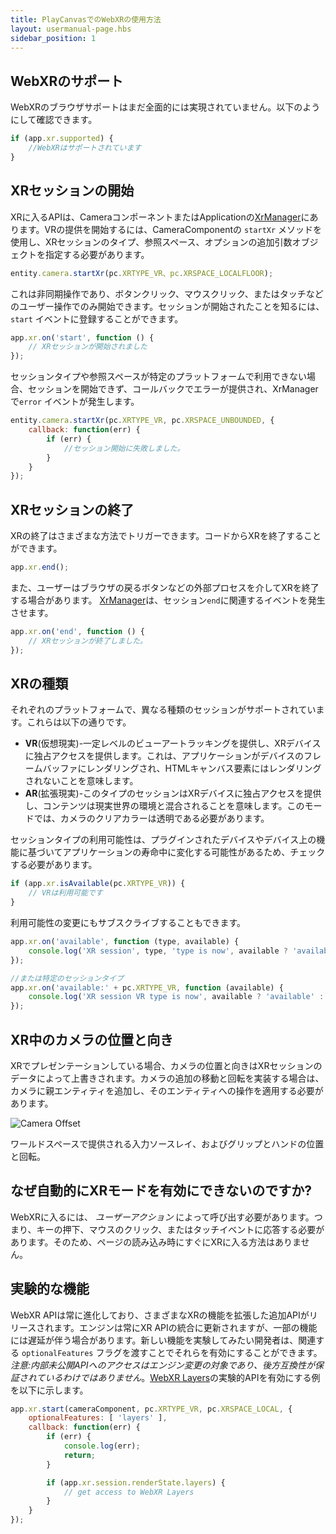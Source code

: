 ```yaml
---
title: PlayCanvasでのWebXRの使用方法
layout: usermanual-page.hbs
sidebar_position: 1
---
```


## WebXRのサポート

WebXRのブラウザサポートはまだ全面的には実現されていません。以下のようにして確認できます。

```javascript
if (app.xr.supported) {
    //WebXRはサポートされています
}
```

## XRセッションの開始

XRに入るAPIは、CameraコンポーネントまたはApplicationの[XrManager][2]にあります。VRの提供を開始するには、CameraComponentの `startXr` メソッドを使用し、XRセッションのタイプ、参照スペース、オプションの追加引数オブジェクトを指定する必要があります。

```javascript
entity.camera.startXr(pc.XRTYPE_VR、pc.XRSPACE_LOCALFLOOR);
```

これは非同期操作であり、ボタンクリック、マウスクリック、またはタッチなどのユーザー操作でのみ開始できます。セッションが開始されたことを知るには、 `start` イベントに登録することができます。

```javascript
app.xr.on('start', function () {
    // XRセッションが開始されました
});
```

セッションタイプや参照スペースが特定のプラットフォームで利用できない場合、セッションを開始できず、コールバックでエラーが提供され、XrManagerで`error` イベントが発生します。

```javascript
entity.camera.startXr(pc.XRTYPE_VR, pc.XRSPACE_UNBOUNDED, {
    callback: function(err) {
        if (err) {
            //セッション開始に失敗しました。
        }
    }
});
```

## XRセッションの終了

XRの終了はさまざまな方法でトリガーできます。コードからXRを終了することができます。

```javascript
app.xr.end();
```

また、ユーザーはブラウザの戻るボタンなどの外部プロセスを介してXRを終了する場合があります。 [XrManager][2]は、セッション`end`に関連するイベントを発生させます。

```javascript
app.xr.on('end', function () {
    // XRセッションが終了しました。
});
```

## XRの種類

それぞれのプラットフォームで、異なる種類のセッションがサポートされています。これらは以下の通りです。

 * **VR**(仮想現実)-一定レベルのビューアートラッキングを提供し、XRデバイスに独占アクセスを提供します。これは、アプリケーションがデバイスのフレームバッファにレンダリングされ、HTMLキャンバス要素にはレンダリングされないことを意味します。
 * **AR**(拡張現実)-このタイプのセッションはXRデバイスに独占アクセスを提供し、コンテンツは現実世界の環境と混合されることを意味します。このモードでは、カメラのクリアカラーは透明である必要があります。

セッションタイプの利用可能性は、プラグインされたデバイスやデバイス上の機能に基づいてアプリケーションの寿命中に変化する可能性があるため、チェックする必要があります。

```javascript
if (app.xr.isAvailable(pc.XRTYPE_VR)) {
    // VRは利用可能です
}
```

利用可能性の変更にもサブスクライブすることもできます。

```javascript
app.xr.on('available', function (type, available) {
    console.log('XR session', type, 'type is now', available ? 'available' : 'unavailable');
});

//または特定のセッションタイプ
app.xr.on('available:' + pc.XRTYPE_VR, function (available) {
    console.log('XR session VR type is now', available ? 'available' : 'unavailable');
});
```

## XR中のカメラの位置と向き

XRでプレゼンテーションしている場合、カメラの位置と向きはXRセッションのデータによって上書きされます。カメラの追加の移動と回転を実装する場合は、カメラに親エンティティを追加し、そのエンティティへの操作を適用する必要があります。

![Camera Offset][1]

ワールドスペースで提供される入力ソースレイ、およびグリップとハンドの位置と回転。

## なぜ自動的にXRモードを有効にできないのですか?

WebXRに入るには、 *ユーザーアクション* によって呼び出す必要があります。つまり、キーの押下、マウスのクリック、またはタッチイベントに応答する必要があります。そのため、ページの読み込み時にすぐにXRに入る方法はありません。

## 実験的な機能

WebXR APIは常に進化しており、さまざまなXRの機能を拡張した追加APIがリリースされます。エンジンは常にXR APIの統合に更新されますが、一部の機能には遅延が伴う場合があります。新しい機能を実験してみたい開発者は、関連する `optionalFeatures` フラグを渡すことでそれらを有効にすることができます。 *注意:内部未公開APIへのアクセスはエンジン変更の対象であり、後方互換性が保証されているわけではありません*。[WebXR Layers][3]の実験的APIを有効にする例を以下に示します。

```javascript
app.xr.start(cameraComponent, pc.XRTYPE_VR, pc.XRSPACE_LOCAL, {
    optionalFeatures: [ 'layers' ],
    callback: function(err) {
        if (err) {
            console.log(err);
            return;
        }

        if (app.xr.session.renderState.layers) {
            // get access to WebXR Layers
        }
    }
});
```

[1]: /images/user-manual/xr/using-webxr/camera-offset.jpg
[2]: /api/pc.XrManager.html
[3]: https://immersive-web.github.io/layers/
